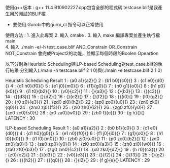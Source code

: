 使用g++版本 : g++ 11.4
B10902227.cpp包含全部的程式碼
testcase.blif是我產生用於測試的BLIF檔
* 要使用 Gurobi中的guroi_cl 指令可以正常使用
 
使用方法 :
    1. 進入此專案
    2. 輸入 cmake .
    3. 輸入 make 
       編譯專案並產生執行檔 main   
    4. 輸入 ./main -e/-h test_case.blif AND_Constrain OR_Constrain NOT_Constrain
       會完成Project2的功能，並顯示每個時段的Boolen Opeartion

以下分別為Heuristic Scheduling與ILP-based Scheduling對test_case.blif的執行結果
分別輸入(./main -h testcase.blif 2 1 0)與(./main -e testcase.blif 2 1 0)

Heuristic Scheduling Result
   1 : {a0 a1}{a2}{}
   2 : {b1 b0}{c0}{}
   3 : {c1 e0}{d0}{}
   4 : {d1 h0}{f0}{}
   5 : {e1 j0}{m0}{}
   6 : {f1}{g0}{}
   7 : {n0 g1}{o0}{}
   8 : {h1 p0}{k0}{}
   9 : {i1 t0}{b2}{}
  10 : {v0}{c2}{}
  11 : {}{a3}{}
  12 : {}{b3}{}
  13 : {}{c3}{}
  14 : {}{d3}{}
  15 : {}{d2}{}
  16 : {}{e2}{}
  17 : {}{f2}{}
  18 : {}{i0}{}
  19 : {l0}{g2}{}
  20 : {r0 z0}{e3}{}
  21 : {zd0 zl0}{h2}{}
  22 : {zp0 zo0}{u0}{}
  23 : {zn0 zk0}{q0}{}
  24 : {zm0 zj0}{f3}{}
  25 : {zi0 zh0}{i2}{}
  26 : {zg0 zf0}{y0}{}
  27 : {ze0 zc0}{s0}{}
  28 : {x0 za0}{w0}{}
  29 : {zb0 f}{e}{}
  30 : {g h}{}{}
LATENCY : 30

ILP-based Scheduling Result
   1 : {a0 a1}{a2}{}
   2 : {b0 b1}{c0}{}
   3 : {c1 e0}{d0}{}
   4 : {d1 h0}{g0}{}
   5 : {e1 n0}{f0}{}
   6 : {f1 j0}{i0}{}
   7 : {g1}{o0}{}
   8 : {h1 t0}{k0}{}
   9 : {i1 l0}{m0}{}
  10 : {zb0 zj0}{u0}{}
  11 : {p0 zc0}{b2}{}
  12 : {zd0 zn0}{s0}{}
  13 : {ze0 zp0}{y0}{}
  14 : {zl0 zo0}{a3}{}
  15 : {zh0 zi0}{w0}{}
  16 : {za0 zf0}{b3}{}
  17 : {zg0 zm0}{c2}{}
  18 : {x0 zk0}{d2}{}
  19 : {h r0}{c3}{}
  20 : {z0}{e2}{}
  21 : {}{d3}{}
  22 : {v0}{e3}{}
  23 : {}{f2}{}
  24 : {}{f3}{}
  25 : {}{g2}{}
  26 : {}{h2}{}
  27 : {}{q0}{}
  28 : {}{i2}{}
  29 : {f g}{e}{}
LATENCY : 29
